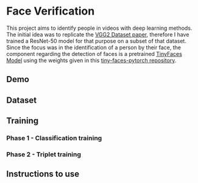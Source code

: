# Face Verification

This project aims to identify people in videos with deep learning methods. 
The initial idea was to replicate the [VGG2 Dataset paper](https://arxiv.org/abs/1710.08092), therefore I have trained a ResNet-50 model for that purpose on a subset of that dataset. 
Since the focus was in the identification of a person by their face, the component regarding the detection of faces is a pretrained [TinyFaces Model](https://arxiv.org/abs/1612.04402) using the weights given in this [tiny-faces-pytorch repository](https://github.com/varunagrawal/tiny-faces-pytorch).

## Demo 

## Dataset 

## Training 

### Phase 1 - Classification training 

### Phase 2 - Triplet training 


## Instructions to use

